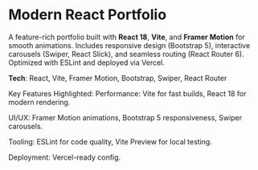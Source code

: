 # Modern React Portfolio  

A feature-rich portfolio built with **React 18**, **Vite**, and **Framer Motion** for smooth animations. Includes responsive design (Bootstrap 5), interactive carousels (Swiper, React Slick), and seamless routing (React Router 6). Optimized with ESLint and deployed via Vercel.  

**Tech**: React, Vite, Framer Motion, Bootstrap, Swiper, React Router  

Key Features Highlighted:
Performance: Vite for fast builds, React 18 for modern rendering.

UI/UX: Framer Motion animations, Bootstrap 5 responsiveness, Swiper carousels.

Tooling: ESLint for code quality, Vite Preview for local testing.

Deployment: Vercel-ready config.
